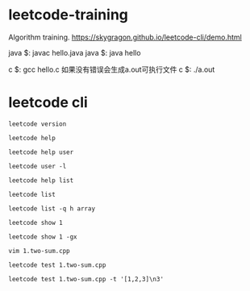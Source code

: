 # leetcode-training
Algorithm training.
https://skygragon.github.io/leetcode-cli/demo.html

java $: javac hello.java
java $: java hello


c $: gcc hello.c
如果没有错误会生成a.out可执行文件
c $: ./a.out



# leetcode cli
```
leetcode version

leetcode help

leetcode help user

leetcode user -l

leetcode help list

leetcode list

leetcode list -q h array

leetcode show 1

leetcode show 1 -gx

vim 1.two-sum.cpp

leetcode test 1.two-sum.cpp

leetcode test 1.two-sum.cpp -t '[1,2,3]\n3'
```

